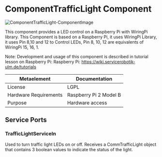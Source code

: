 <!--- This file is generated from the ComponentTrafficLight.componentDocumentation model --->
<!--- do not modify this file manually as it will by automatically overwritten by the code generator, modify the model instead and re-generate this file --->

# ComponentTrafficLight Component

![ComponentTrafficLight-ComponentImage](model/ComponentTrafficLightComponentDefinition.jpg)

This component provides a LED control on a Raspberry Pi with WiringPi library. 
This Component is based on a Raspberry Pi, it uses WiringPi Library, it uses Pin 8,10 and 12 to Control LEDs,
Pin 8, 10, 12 are equivalents of WiringPi 15, 16, 1.

Note: Development and usage of this component is described in tutorial lesson on Raspberry Pi: 
Raspberry Pi: https://wiki.servicerobotik-ulm.de/tutorials

| Metaelement | Documentation |
|-------------|---------------|
| License | LGPL |
| Hardware Requirements | Raspberry Pi 2 Model B |
| Purpose | Hardware access |



## Service Ports

### TrafficLightServiceIn

Used to turn traffic light LEDs on or off. Receives a CommTrafficLight object that contains 3 boolean values to indicate the status of the light.


